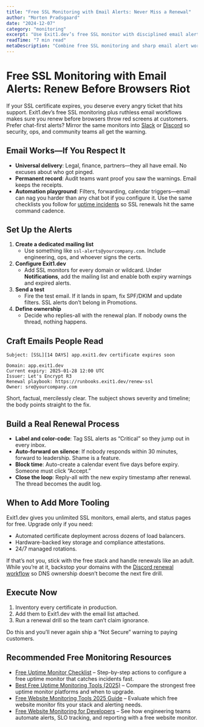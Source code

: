 ```yaml
---
title: "Free SSL Monitoring with Email Alerts: Never Miss a Renewal"
author: "Morten Pradsgaard"
date: "2024-12-07"
category: "monitoring"
excerpt: "Use Exit1.dev’s free SSL monitor with disciplined email alerts to renew certificates before customers see warnings."
readTime: "7 min read"
metaDescription: "Combine free SSL monitoring and sharp email alert workflows to prevent certificate expirations and keep trust intact."
---
```


# Free SSL Monitoring with Email Alerts: Renew Before Browsers Riot

If your SSL certificate expires, you deserve every angry ticket that hits support. Exit1.dev’s free SSL monitoring plus ruthless email workflows makes sure you renew before browsers throw red screens at customers. Prefer chat-first alerts? Mirror the same monitors into [Slack](/blog/free-ssl-monitoring-slack-alerts) or [Discord](/blog/free-ssl-monitoring-discord-alerts) so security, ops, and community teams all get the warning.

## Email Works—If You Respect It

- **Universal delivery**: Legal, finance, partners—they all have email. No excuses about who got pinged.
- **Permanent record**: Audit teams want proof you saw the warnings. Email keeps the receipts.
- **Automation playground**: Filters, forwarding, calendar triggers—email can nag you harder than any chat bot if you configure it. Use the same checklists you follow for [uptime incidents](/blog/free-uptime-monitor-checklist) so SSL renewals hit the same command cadence.

## Set Up the Alerts

1. **Create a dedicated mailing list**
   - Use something like `ssl-alerts@yourcompany.com`. Include engineering, ops, and whoever signs the certs.
2. **Configure Exit1.dev**
   - Add SSL monitors for every domain or wildcard. Under **Notifications**, add the mailing list and enable both expiry warnings and expired alerts.
3. **Send a test**
   - Fire the test email. If it lands in spam, fix SPF/DKIM and update filters. SSL alerts don’t belong in Promotions.
4. **Define ownership**
   - Decide who replies-all with the renewal plan. If nobody owns the thread, nothing happens.

## Craft Emails People Read

```
Subject: [SSL][14 DAYS] app.exit1.dev certificate expires soon

Domain: app.exit1.dev
Current expiry: 2025-01-28 12:00 UTC
Issuer: Let's Encrypt R3
Renewal playbook: https://runbooks.exit1.dev/renew-ssl
Owner: sre@yourcompany.com
```

Short, factual, mercilessly clear. The subject shows severity and timeline; the body points straight to the fix.

## Build a Real Renewal Process

- **Label and color-code**: Tag SSL alerts as “Critical” so they jump out in every inbox.
- **Auto-forward on silence**: If nobody responds within 30 minutes, forward to leadership. Shame is a feature.
- **Block time**: Auto-create a calendar event five days before expiry. Someone must click “Accept.”
- **Close the loop**: Reply-all with the new expiry timestamp after renewal. The thread becomes the audit log.

## When to Add More Tooling

Exit1.dev gives you unlimited SSL monitors, email alerts, and status pages for free. Upgrade only if you need:

- Automated certificate deployment across dozens of load balancers.
- Hardware-backed key storage and compliance attestations.
- 24/7 managed rotations.

If that’s not you, stick with the free stack and handle renewals like an adult. While you’re at it, backstop your domains with the [Discord renewal workflow](/blog/free-domain-monitoring-discord-alerts) so DNS ownership doesn’t become the next fire drill.

## Execute Now

1. Inventory every certificate in production.
2. Add them to Exit1.dev with the email list attached.
3. Run a renewal drill so the team can’t claim ignorance.

Do this and you’ll never again ship a “Not Secure” warning to paying customers.


## Recommended Free Monitoring Resources

- [Free Uptime Monitor Checklist](/blog/free-uptime-monitor-checklist) – Step-by-step actions to configure a free uptime monitor that catches incidents fast.
- [Best Free Uptime Monitoring Tools (2025)](/blog/best-free-uptime-monitoring-tools) – Compare the strongest free uptime monitor platforms and when to upgrade.
- [Free Website Monitoring Tools 2025 Guide](/blog/free-website-monitoring-tools-2025) – Evaluate which free website monitor fits your stack and alerting needs.
- [Free Website Monitoring for Developers](/blog/free-website-monitoring-for-developers) – See how engineering teams automate alerts, SLO tracking, and reporting with a free website monitor.

